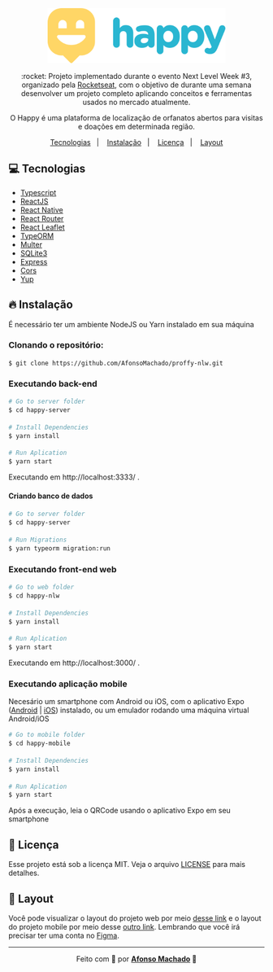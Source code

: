 <p align="center">
   <img src="https://github.com/AfonsoMachado/happy-nlw/blob/master/.github/logo.svg" alt="Turma" width="350"/>   
</p>

<p align="center">:rocket: Projeto implementado durante o evento Next Level Week #3, organizado pela <a href="https://rocketseat.com.br/">Rocketseat</a>, com o objetivo de durante uma semana desenvolver um projeto completo aplicando conceitos e ferramentas usados no mercado atualmente.</p>

<p align="center">O Happy é uma plataforma de localização de orfanatos abertos para visitas e doações em determinada região.</p>

<p align="center">
  <a href="#computer-tecnologias">Tecnologias</a>&nbsp;&nbsp;&nbsp;|&nbsp;&nbsp;&nbsp;
  <a href="#fire-instalação">Instalação</a>&nbsp;&nbsp;&nbsp;|&nbsp;&nbsp;&nbsp;
  <a href="#memo-licença">Licença</a>&nbsp;&nbsp;&nbsp;|&nbsp;&nbsp;&nbsp;
  <a href="#bookmark-layout">Layout</a>
</p>

## :computer: Tecnologias

<ul>
 <li><a href="https://www.typescriptlang.org/">Typescript</a></li>
  <li><a href="https://reactjs.org/">ReactJS</a></li>
  <li><a href="https://reactnative.dev/">React Native</a></li>
  <li><a href="https://reactrouter.com/">React Router</a></li>
  <li><a href="https://react-leaflet.js.org/">React Leaflet</a></li>
  <li><a href="https://typeorm.io/#/">TypeORM</a></li>
  <li><a href="https://typehttps://github.com/expressjs/multer#readme">Multer</a></li>
  <li><a href="https://github.com/mapbox/node-sqlite3">SQLite3</a></li>
   <li><a href="http://expressjs.com/">Express</a></li>
   <li><a href="https://github.com/expressjs/cors#readme">Cors</a></li>
   <li><a href="https://github.com/jquense/yup">Yup</a></li>
</ul>

## :fire: Instalação

É necessário ter um ambiente NodeJS ou Yarn instalado em sua máquina

### Clonando o repositório:

```
$ git clone https://github.com/AfonsoMachado/proffy-nlw.git
```

### Executando back-end

```bash
# Go to server folder
$ cd happy-server

# Install Dependencies
$ yarn install

# Run Aplication
$ yarn start
```

Executando em http://localhost:3333/ .

#### Criando banco de dados

```bash
# Go to server folder
$ cd happy-server

# Run Migrations
$ yarn typeorm migration:run
```

### Executando front-end web

```bash
# Go to web folder
$ cd happy-nlw

# Install Dependencies
$ yarn install

# Run Aplication
$ yarn start
```

Executando em http://localhost:3000/ .

### Executando aplicação mobile

Necesário um smartphone com Android ou iOS, com o aplicativo Expo ([Android](https://play.google.com/store/apps/details?id=host.exp.exponent) | [iOS](https://apps.apple.com/br/app/expo-client/id982107779)) instalado, ou um emulador rodando uma máquina virtual Android/iOS

```bash
# Go to mobile folder
$ cd happy-mobile

# Install Dependencies
$ yarn install

# Run Aplication
$ yarn start
```

Após a execução, leia o QRCode usando o aplicativo Expo em seu smartphone

## :memo: Licença

Esse projeto está sob a licença MIT. Veja o arquivo [LICENSE](LICENSE) para mais detalhes.

## :bookmark: Layout

Você pode visualizar o layout do projeto web por meio [desse link](https://www.figma.com/file/mmdHBtnZ6K6KW98aA20wFX/Happy-Web-Copy) e o layout do projeto mobile por meio desse [outro link](https://www.figma.com/file/mCXfuFnhFSiIONhkYjyLYO/Happy-Mobile-Copy). Lembrando que você irá precisar ter uma conta no [Figma](http://figma.com/).

---

<p align="center">Feito com 💜 por <strong><a href="https://www.linkedin.com/in/AfonsoMachado/">Afonso Machado</a> 🥰 </strong> </p>
